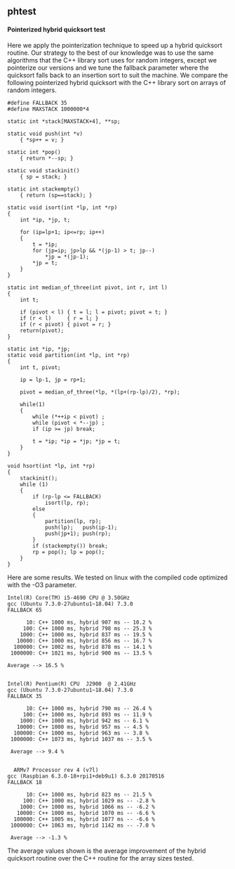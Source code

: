 ## phtest
#### Pointerized hybrid quicksort test
Here we apply the pointerization technique to speed up a hybrid quicksort routine. Our strategy to the best of our knowledge was to use the same algorithms that the C++ library sort uses for random integers, except we pointerize our versions and we tune the fallback parameter where the quicksort falls back to an insertion sort to suit the machine. We compare the following pointerized hybrid quicksort with the C++ library sort on arrays of random integers.

    #define FALLBACK 35
    #define MAXSTACK 1000000*4

    static int *stack[MAXSTACK+4], **sp;

    static void push(int *v)
        { *sp++ = v; }
    
    static int *pop()
        { return *--sp; }
    
    static void stackinit()
        { sp = stack; }
    
    static int stackempty()
        { return (sp==stack); }

    static void isort(int *lp, int *rp)
    {
        int *ip, *jp, t;
    
        for (ip=lp+1; ip<=rp; ip++)
        {
            t = *ip;
            for (jp=ip; jp>lp && *(jp-1) > t; jp--)
                *jp = *(jp-1);
            *jp = t;
        }
    }

    static int median_of_three(int pivot, int r, int l) 
    { 
        int t;
    
        if (pivot < l) { t = l; l = pivot; pivot = t; }
        if (r < l)     { r = l; }
        if (r < pivot) { pivot = r; }
        return(pivot);
    }

    static int *ip, *jp;
    static void partition(int *lp, int *rp)
    {
        int t, pivot;
    
        ip = lp-1, jp = rp+1;
    
        pivot = median_of_three(*lp, *(lp+(rp-lp)/2), *rp); 

        while(1)
        {
            while (*++ip < pivot) ;
            while (pivot < *--jp) ;
            if (ip >= jp) break;

            t = *ip; *ip = *jp; *jp = t;
        }
    }

    void hsort(int *lp, int *rp)
    {
        stackinit();
        while (1)
        {
            if (rp-lp <= FALLBACK)
                isort(lp, rp);
            else
            {
                partition(lp, rp);
                push(lp);   push(ip-1);
                push(jp+1); push(rp);
            }
            if (stackempty()) break;
            rp = pop(); lp = pop();
        }
    }

Here are some results. We tested on linux with the compiled code optimized with the -O3 parameter.

    Intel(R) Core(TM) i5-4690 CPU @ 3.50GHz
    gcc (Ubuntu 7.3.0-27ubuntu1~18.04) 7.3.0
    FALLBACK 65

          10: C++ 1000 ms, hybrid 907 ms -- 10.2 %
         100: C++ 1000 ms, hybrid 798 ms -- 25.3 %
        1000: C++ 1000 ms, hybrid 837 ms -- 19.5 %
       10000: C++ 1000 ms, hybrid 856 ms -- 16.7 %
      100000: C++ 1002 ms, hybrid 878 ms -- 14.1 %
     1000000: C++ 1021 ms, hybrid 900 ms -- 13.5 %

    Average --> 16.5 %


    Intel(R) Pentium(R) CPU  J2900  @ 2.41GHz
    gcc (Ubuntu 7.3.0-27ubuntu1~18.04) 7.3.0
    FALLBACK 35

          10: C++ 1000 ms, hybrid 790 ms -- 26.4 %
         100: C++ 1000 ms, hybrid 893 ms -- 11.9 %
        1000: C++ 1000 ms, hybrid 942 ms -- 6.1 %
       10000: C++ 1000 ms, hybrid 957 ms -- 4.5 %
      100000: C++ 1000 ms, hybrid 963 ms -- 3.8 %
     1000000: C++ 1073 ms, hybrid 1037 ms -- 3.5 %

     Average --> 9.4 %


      ARMv7 Processor rev 4 (v7l)
    gcc (Raspbian 6.3.0-18+rpi1+deb9u1) 6.3.0 20170516
    FALLBACK 18

          10: C++ 1000 ms, hybrid 823 ms -- 21.5 %
         100: C++ 1000 ms, hybrid 1029 ms -- -2.8 %
        1000: C++ 1000 ms, hybrid 1066 ms -- -6.2 %
       10000: C++ 1000 ms, hybrid 1070 ms -- -6.6 %
      100000: C++ 1005 ms, hybrid 1077 ms -- -6.6 %
     1000000: C++ 1063 ms, hybrid 1142 ms -- -7.0 %

     Average --> -1.3 %


The average values shown is the average improvement of the hybrid quicksort routine over the C++ routine for the array sizes tested. 
